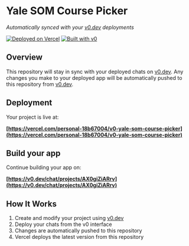 # Yale SOM Course Picker

*Automatically synced with your [v0.dev](https://v0.dev) deployments*

[![Deployed on Vercel](https://img.shields.io/badge/Deployed%20on-Vercel-black?style=for-the-badge&logo=vercel)](https://vercel.com/personal-18b67004/v0-yale-som-course-picker)
[![Built with v0](https://img.shields.io/badge/Built%20with-v0.dev-black?style=for-the-badge)](https://v0.dev/chat/projects/AX0giZiARrv)

## Overview

This repository will stay in sync with your deployed chats on [v0.dev](https://v0.dev).
Any changes you make to your deployed app will be automatically pushed to this repository from [v0.dev](https://v0.dev).

## Deployment

Your project is live at:

**[https://vercel.com/personal-18b67004/v0-yale-som-course-picker](https://vercel.com/personal-18b67004/v0-yale-som-course-picker)**

## Build your app

Continue building your app on:

**[https://v0.dev/chat/projects/AX0giZiARrv](https://v0.dev/chat/projects/AX0giZiARrv)**

## How It Works

1. Create and modify your project using [v0.dev](https://v0.dev)
2. Deploy your chats from the v0 interface
3. Changes are automatically pushed to this repository
4. Vercel deploys the latest version from this repository
